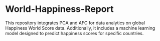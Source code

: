 # World-Happiness-Report
 This repository integrates PCA and AFC for data analytics on global Happiness World Score data. Additionally, it includes a machine learning model designed to predict happiness scores for specific countries.

